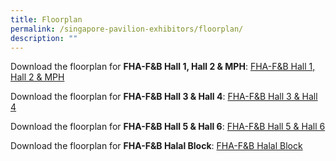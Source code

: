 ```yaml
---
title: Floorplan
permalink: /singapore-pavilion-exhibitors/floorplan/
description: ""
---
```

Download the floorplan for **FHA-F&B Hall 1, Hall 2 & MPH**:
[FHA-F&B Hall 1, Hall 2 & MPH](/files/FHFB2022_Hall%201&2&MPH_25%20Aug%202022.pdf)

Download the floorplan for **FHA-F&B Hall 3 & Hall 4**: [FHA-F&B Hall 3 & Hall 4](/files/FHFB2022_Hall%203&4_25%20Aug%202022.pdf)

Download the floorplan for **FHA-F&B Hall 5 & Hall 6**: [FHA-F&B Hall 5 & Hall 6](/files/FHFB2022_Hall%205&6_26%20Aug%202022.pdf)

Download the floorplan for **FHA-F&B Halal Block**: [FHA-F&B Halal Block](/files/Halal%20Bock%20_A1%20Floorplan%20Pavilion_2508.pdf)